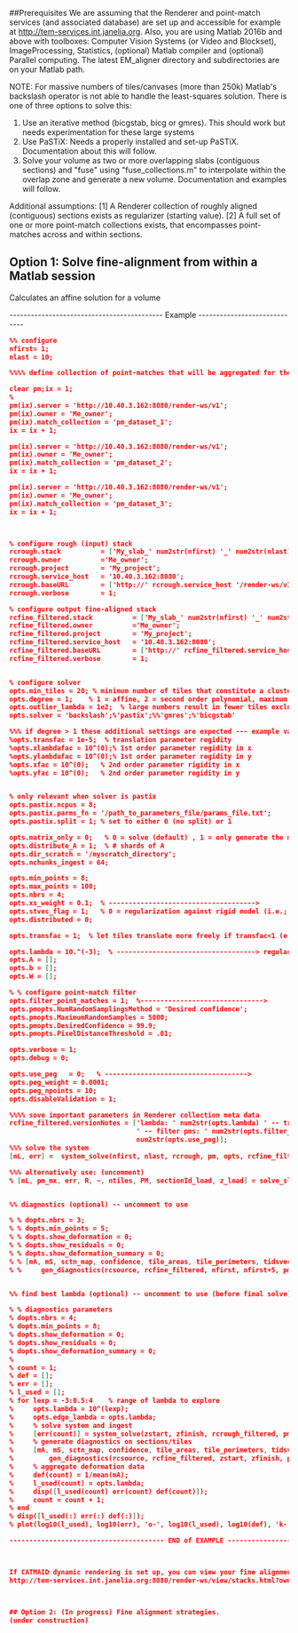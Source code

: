 ##Prerequisites
We are assuming that the Renderer and point-match services (and associated database) are set up and accessible for example at http://tem-services.int.janelia.org.
Also, you are using Matlab 2016b and above with toolboxes: Computer Vision Systems (or Video and Blockset), ImageProcessing, Statistics, (optional) Matlab compiler and (optional) Parallel computing. The latest EM_aligner directory and subdirectories are on your Matlab path.

NOTE:
For massive numbers of tiles/canvases (more than 250k) Matlab's backslash operator is not able to handle the least-squares solution. There is one of three options to solve this:
1. Use an iterative method (bicgstab, bicg or gmres). This should work but needs experimentation for these large systems
2. Use PaSTiX: Needs a properly installed and set-up PaSTiX. Documentation about this will follow.
3. Solve your volume as two or more overlapping slabs (contiguous sections) and "fuse" using "fuse_collections.m" to interpolate within the overlap zone and generate a new volume. Documentation and examples will follow.

Additional assumptions:
[1] A Renderer collection of roughly aligned (contiguous) sections exists as regularizer (starting value). 
[2] A full set of one or more point-match collections exists, that encompasses point-matches across and within sections.

## Option 1: Solve fine-alignment from within a Matlab session

Calculates an affine solution for a volume


------------------------------------------- Example -----------------------------
```json
%% configure
nfirst= 1;
nlast = 10;

%%%% define collection of point-matches that will be aggregated for the solve.

clear pm;ix = 1;
% 
pm(ix).server = 'http://10.40.3.162:8080/render-ws/v1';
pm(ix).owner = 'Me_owner';
pm(ix).match_collection = 'pm_dataset_1';
ix = ix + 1;

pm(ix).server = 'http://10.40.3.162:8080/render-ws/v1';
pm(ix).owner = 'Me_owner';
pm(ix).match_collection = 'pm_dataset_2';
ix = ix + 1;

pm(ix).server = 'http://10.40.3.162:8080/render-ws/v1';
pm(ix).owner = 'Me_owner';
pm(ix).match_collection = 'pm_dataset_3';
ix = ix + 1;



% configure rough (input) stack
rcrough.stack          = ['My_slab_' num2str(nfirst) '_' num2str(nlast) '_rough'];
rcrough.owner          ='Me_owner';
rcrough.project        = 'My_project';
rcrough.service_host   = '10.40.3.162:8080';
rcrough.baseURL        = ['http://' rcrough.service_host '/render-ws/v1'];
rcrough.verbose        = 1;

% configure output fine-aligned stack
rcfine_filtered.stack          = ['My_slab_' num2str(nfirst) '_' num2str(nlast) '_fine'];
rcfine_filtered.owner          ='Me_owner';
rcfine_filtered.project        = 'My_project';
rcfine_filtered.service_host   = '10.40.3.162:8080';
rcfine_filtered.baseURL        = ['http://' rcfine_filtered.service_host '/render-ws/v1'];
rcfine_filtered.verbose        = 1;


% configure solver
opts.min_tiles = 20; % minimum number of tiles that constitute a cluster to be solved. Below this, no modification happens
opts.degree = 1;    % 1 = affine, 2 = second order polynomial, maximum is 3
opts.outlier_lambda = 1e2;  % large numbers result in fewer tiles excluded
opts.solver = 'backslash';%'pastix';%%'gmres';%'bicgstab'

%%% if degree > 1 these additional settings are expected --- example values provided below
%opts.transfac = 1e-5;  % translation parameter regidity
%opts.xlambdafac = 10^(0);% 1st order parameter regidity in x
%opts.ylambdafac = 10^(0);% 1st order parameter regidity in y
%opts.xfac = 10^(0);   % 2nd order parameter rigidity in x
%opts.yfac = 10^(0);   % 2nd order parameter regidity in y


% only relevant when solver is pastix
opts.pastix.ncpus = 8;
opts.pastix.parms_fn = '/path_to_parameters_file/params_file.txt';
opts.pastix.split = 1; % set to either 0 (no split) or 1

opts.matrix_only = 0;   % 0 = solve (default) , 1 = only generate the matrix. For debugging only
opts.distribute_A = 1;  % # shards of A
opts.dir_scratch = '/myscratch_directory';
opts.nchunks_ingest = 64;

opts.min_points = 8;
opts.max_points = 100;
opts.nbrs = 4;
opts.xs_weight = 0.1;  % ------------------------------------->
opts.stvec_flag = 1;   % 0 = regularization against rigid model (i.e.; starting value is not supplied by rc)
opts.distributed = 0;

opts.transfac = 1;  % let tiles translate more freely if transfac<1 (e.g. 1e-5)

opts.lambda = 10.^(-3);  % -----------------------------------> regularization parameters
opts.A = [];
opts.b = [];
opts.W = [];

% % configure point-match filter
opts.filter_point_matches = 1;  %------------------------------->
opts.pmopts.NumRandomSamplingsMethod = 'Desired confidence';
opts.pmopts.MaximumRandomSamples = 5000;
opts.pmopts.DesiredConfidence = 99.9;
opts.pmopts.PixelDistanceThreshold = .01;

opts.verbose = 1;
opts.debug = 0;

opts.use_peg   = 0;   % ------------------------------------>
opts.peg_weight = 0.0001;
opts.peg_npoints = 10;
opts.disableValidation = 1;

%%%% sove important parameters in Renderer collection meta data
rcfine_filtered.versionNotes = ['lambda: ' num2str(opts.lambda) ' -- transfac: ' num2str(opts.transfac) ...
                                ' -- filter pms: ' num2str(opts.filter_point_matches) ' -- use peg: ' ...
                                num2str(opts.use_peg)];
%%% solve the system
[mL, err] =  system_solve(nfirst, nlast, rcrough, pm, opts, rcfine_filtered);  %%% fast solve and ingest

%%% alternatively use: (uncomment)
% [mL, pm_mx, err, R, ~, ntiles, PM, sectionId_load, z_load] = solve_slab(rcrough, pm, nfirst, nlast, rcfine_filtered, opts);


%% diagnostics (optional) -- uncomment to use

% % dopts.nbrs = 3;
% % dopts.min_points = 5;
% % dopts.show_deformation = 0;
% % dopts.show_residuals = 0;
% % dopts.show_deformation_summary = 0;
% % [mA, mS, sctn_map, confidence, tile_areas, tile_perimeters, tidsvec, Resx,Resy] =...
% %     gen_diagnostics(rcsource, rcfine_filtered, nfirst, nfirst+5, pm, dopts);


%% find best lambda (optional) -- uncomment to use (before final solve)

% % diagnostics parameters
% dopts.nbrs = 4;
% dopts.min_points = 8;
% dopts.show_deformation = 0;
% dopts.show_residuals = 0;
% dopts.show_deformation_summary = 0;
% 
% count = 1;
% def = [];
% err = [];
% l_used = [];
% for lexp = -3:0.5:4    % range of lambda to explore
%     opts.lambda = 10^(lexp);
%     opts.edge_lambda = opts.lambda;
%     % solve system and ingest
%     [err(count)] = system_solve(zstart, zfinish, rcrough_filtered, pm, opts, rcfine_filtered);
%     % generate diagnostics on sections/tiles
%     [mA, mS, sctn_map, confidence, tile_areas, tile_perimeters, tidsvec] =...
%         gen_diagnostics(rcsource, rcfine_filtered, zstart, zfinish, pm, dopts);
%     % aggregate deformation data
%     def(count) = 1/mean(mA);
%     l_used(count) = opts.lambda;
%     disp([l_used(count) err(count) def(count)]);
%     count = count + 1;
% end
% disp([l_used(:) err(:) def(:)]);
% plot(log10(l_used), log10(err), 'o-', log10(l_used), log10(def), 'k-');

--------------------------------------- END of EXAMPLE -------------------------------



If CATMAID dynamic rendering is set up, you can view your fine alignment using a URL for example similar to this:
http://tem-services.int.janelia.org:8080/render-ws/view/stacks.html?owner=flyTEM&project=test&dynamicRenderHost=renderer:8080&catmaidHost=renderer-catmaid:8000



## Option 2: (In progress) Fine alignment strategies. 
(under construction)

```




